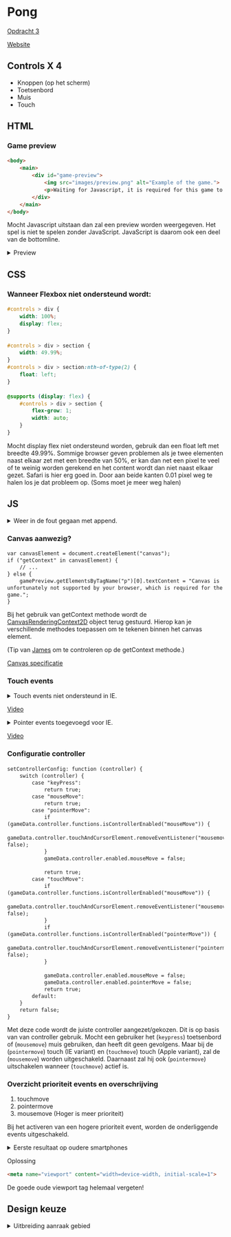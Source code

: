 # Pong

[Opdracht 3](assignment.md)


[Website](index.html)


## Controls X 4
* Knoppen (op het scherm)
* Toetsenbord
* Muis
* Touch



## HTML

### Game preview
```HTML
<body>
    <main>
        <div id="game-preview">
            <img src="images/preview.png" alt="Example of the game.">
            <p>Waiting for Javascript, it is required for this game to work.</p>
        </div>
    </main>
</body>
```
Mocht Javascript uitstaan dan zal een preview worden weergegeven. Het spel is niet te spelen zonder JavaScript. JavaScript is daarom ook een deel van de bottomline.

<details>
    <summary>Preview</summary>
    <img src="https://raw.githubusercontent.com/IIYAMA12/browser-technologies-1/master/opdracht3/readme-content/preview.png" alt="Preview game">
</details>





## CSS

### Wanneer Flexbox niet ondersteund wordt:
```CSS
#controls > div {
    width: 100%;
    display: flex;
}

#controls > div > section {
    width: 49.99%;
}
#controls > div > section:nth-of-type(2) {
    float: left;
}

@supports (display: flex) {
    #controls > div > section {
        flex-grow: 1;
        width: auto;
    }
}
```
Mocht display flex niet ondersteund worden, gebruik dan een float left met breedte 49.99%. Sommige browser geven problemen als je twee elementen naast elkaar zet met een breedte van 50%, er kan dan net een pixel te veel of te weinig worden gerekend en het content wordt dan niet naast elkaar gezet. Safari is hier erg goed in. Door aan beide kanten 0.01 pixel weg te halen los je dat probleem op. (Soms moet je meer weg halen)


## JS

<details>
    <summary>
        Weer in de fout gegaan met append.
    </summary>
    <img src="https://raw.githubusercontent.com/IIYAMA12/browser-technologies-1/master/opdracht3/readme-content/append-error.jpg" alt="Append error"/>
    <p>De methode <i>append</i> lijkt heel erg op appendChild, maar deze methode is nog vrij nieuw voor deze browsers. Voor mij is het logisch om append ook te gebruiken voor maar 1 HTML node.</p>
</details>


### Canvas aanwezig?
```JS
var canvasElement = document.createElement("canvas");
if ("getContext" in canvasElement) {
    // ...
} else {
    gamePreview.getElementsByTagName("p")[0].textContent = "Canvas is unfortunately not supported by your browser, which is required for the game.";
}
```
Bij het gebruik van getContext methode wordt de [CanvasRenderingContext2D](https://html.spec.whatwg.org/multipage/canvas.html#canvasrenderingcontext2d) object terug gestuurd. Hierop kan je verschillende methodes toepassen om te tekenen binnen het canvas element.

(Tip van [James](https://github.com/Jamerrone) om te controleren op de getContext methode.)

[Canvas specificatie](https://html.spec.whatwg.org/multipage/canvas.html#the-canvas-element)

### Touch events

<details>
    <summary>
        Touch events niet ondersteund in IE.
    </summary>
    <img src="https://raw.githubusercontent.com/IIYAMA12/browser-technologies-1/master/opdracht3/readme-content/touch-not-supported-uses-cursor.jpg" alt="Touch events niet ondersteund in IE"/>
    <p>Internet Explorer ondersteund de <i>touch(Move) events</i> niet. Maar wel de mousemove event. Hierdoor volgt hij de muis wel waardoor de twee balken gelijk blijven.</p>
</details>

[Video](https://vimeo.com/262180748)

<details>
    <summary>
        Pointer events toegevoegd voor IE.
    </summary>
    <img src="https://raw.githubusercontent.com/IIYAMA12/browser-technologies-1/master/opdracht3/readme-content/pointer-events-added.jpg" alt="Pointer events toegevoegd voor IE"/>
    <p>Na het toevoegen van de <i>pointer events</i> ondersteund ook de tablet ook touch.</p>
</details>

[Video](https://vimeo.com/262180800)

### Configuratie controller
```JS
setControllerConfig: function (controller) {
    switch (controller) {
        case "keyPress":
            return true;
        case "mouseMove":
            return true;
        case "pointerMove":
            if (gameData.controller.functions.isControllerEnabled("mouseMove")) {
                gameData.controller.touchAndCursorElement.removeEventListener("mousemove",gameData.controller.functions.mouseMove, false);
            }
            gameData.controller.enabled.mouseMove = false;

            return true;
        case "touchMove":
            if (gameData.controller.functions.isControllerEnabled("mouseMove")) {
                gameData.controller.touchAndCursorElement.removeEventListener("mousemove",gameData.controller.functions.mouseMove, false);
            }
            if (gameData.controller.functions.isControllerEnabled("pointerMove")) {
                gameData.controller.touchAndCursorElement.removeEventListener("pointermove",gameData.controller.functions.pointerMove, false);
            }

            gameData.controller.enabled.mouseMove = false;
            gameData.controller.enabled.pointerMove = false;
            return true;
        default:
    }
    return false;
}
```
Met deze code wordt de juiste controller aangezet/gekozen. Dit is op basis van van controller gebruik. Mocht een gebruiker het (`keypress`) toetsenbord of (`mousemove`) muis gebruiken, dan heeft dit geen gevolgens. Maar bij de (`pointermove`) touch (IE variant) en (`touchmove`) touch (Apple variant), zal de (`mousemove`) worden uitgeschakeld. Daarnaast zal hij ook (`pointermove`) uitschakelen wanneer (`touchmove`) actief is.

### Overzicht prioriteit events en overschrijving
1. touchmove
2. pointermove
3. mousemove
(Hoger is meer prioriteit)

Bij het activeren van een hogere prioriteit event, worden de onderliggende events uitgeschakeld.


<details>
    <summary>
        Eerste resultaat op oudere smartphones
    </summary>
    <ul>
        <li>
            <img src="https://raw.githubusercontent.com/IIYAMA12/browser-technologies-1/master/opdracht3/readme-content/first-mobile-layout-1.jpg" alt="Samsung"/>
            <p>Op deze Samsung smartphone werkte de game in zijn geheel. De knoppen werkte helaas niet helemaal goed omdat deze veel te klein waren.</p>
        <li>
        <li>
            <img src="https://raw.githubusercontent.com/IIYAMA12/browser-technologies-1/master/opdracht3/readme-content/first-mobile-layout-2.jpg" alt="O?"/>
            <p>Op deze smartphone was de schaal verhouding ook niet optimaal.</p>
        <li>
    </ul>
</details>

Oplossing
```HTML
<meta name="viewport" content="width=device-width, initial-scale=1">
```
De goede oude viewport tag helemaal vergeten!


## Design keuze
<details>
    <summary>
        Uitbreiding aanraak gebied
    </summary>
    <img src="https://raw.githubusercontent.com/IIYAMA12/browser-technologies-1/master/opdracht3/readme-content/touch-area.png" alt="Touch gebied"/>
    <p>Aan de zijkanten van het spel is een extra aanraak oppervalte vrij gehouden voor touch apparaten. Hierdoor wordt je zicht op de schuivers belemmerd tijdens het spelen.</p>
</details>
